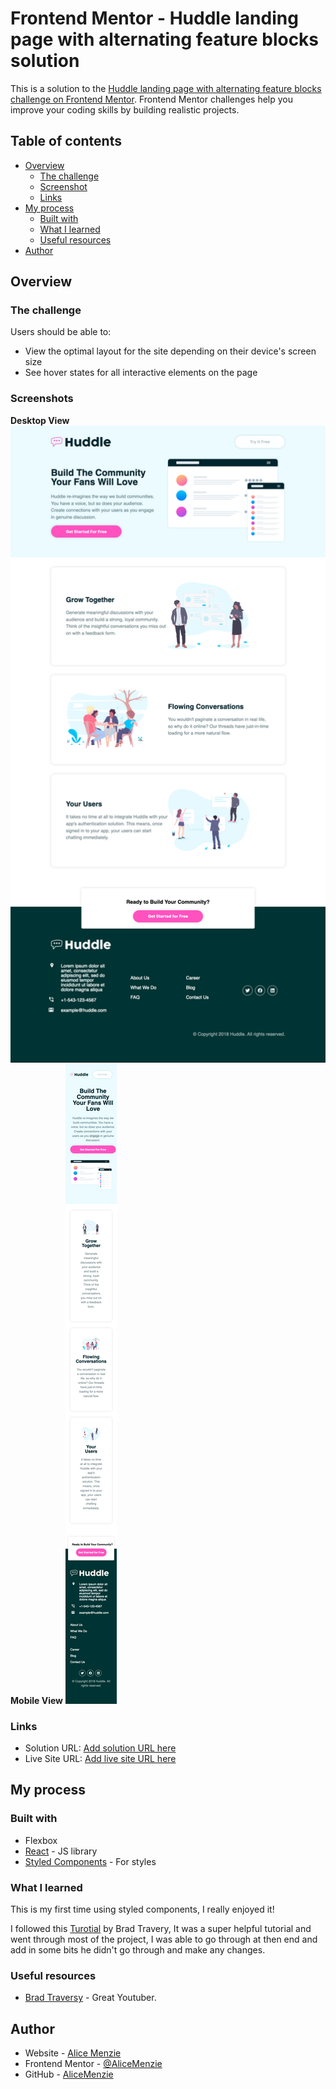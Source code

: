# Frontend Mentor - Huddle landing page with alternating feature blocks solution

This is a solution to the [Huddle landing page with alternating feature blocks challenge on Frontend Mentor](https://www.frontendmentor.io/challenges/huddle-landing-page-with-alternating-feature-blocks-5ca5f5981e82137ec91a5100). Frontend Mentor challenges help you improve your coding skills by building realistic projects. 

## Table of contents

- [Overview](#overview)
  - [The challenge](#the-challenge)
  - [Screenshot](#screenshot)
  - [Links](#links)
- [My process](#my-process)
  - [Built with](#built-with)
  - [What I learned](#what-i-learned)
  - [Useful resources](#useful-resources)
- [Author](#author)



## Overview

### The challenge

Users should be able to:

- View the optimal layout for the site depending on their device's screen size
- See hover states for all interactive elements on the page

### Screenshots

**Desktop View**
![desktop view](./public/desktop.png)
**Mobile View**
![mobile view](./public/mobile.png)




### Links

- Solution URL: [Add solution URL here](https://your-solution-url.com)
- Live Site URL: [Add live site URL here](https://your-live-site-url.com)

## My process

### Built with

- Flexbox
- [React](https://reactjs.org/) - JS library
- [Styled Components](https://styled-components.com/) - For styles


### What I learned

This is my first time using styled components, I really enjoyed it! 

I followed this [Turotial](https://www.youtube.com/watch?v=02zO0hZmwnw) by Brad Travery, It was a super helpful tutorial and went through most of the project,
 I was able to go through at then end and add in some bits he didn't go through and make any changes. 


### Useful resources

- [Brad Traversy](https://www.youtube.com/channel/UC29ju8bIPH5as8OGnQzwJyA) - Great Youtuber.


## Author

- Website - [Alice Menzie](https://www.alicemenzie.devgithub)
- Frontend Mentor - [@AliceMenzie](https://www.frontendmentor.io/profile/AliceMenzie)
- GitHub - [AliceMenzie](https://github.com/AliceMenzie)


